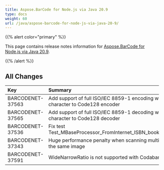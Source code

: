 ```yaml
---
title: Aspose.BarCode for Node.js via Java 20.9
type: docs
weight: 60
url: /java/aspose-barcode-for-node-js-via-java-20-9/
---
```


{{% alert color="primary" %}} 

This page contains release notes information for [Aspose.BarCode for Node.js via Java 20.9](https://downloads.aspose.com/barcode/nodejs/new-releases/aspose.barcode-for-node.js-via-java-20.9/).

{{% /alert %}} 
## **All Changes**

|**Key**|**Summary**|**Category**|
| :- | :- | :- |
|BARCODENET-37563|Add support of full ISO/IEC 8859-1 encoding with FNC4 character to Code128 encoder |Enhancement|
|BARCODENET-37565|Add support of full ISO/IEC 8859-1 decoding with FNC4 character to Code128 decoder|Enhancement|
|BARCODENET-37536|Fix test Test_MBaseProcessor_FromInternet_ISBN_booklnd2_gif_ISBN|Bug|
|BARCODENET-37343|Huge performance penalty when scanning multiple regions of the same image|Bug|
|BARCODENET-37591|WideNarrowRatio is not supported with Codabar encoding|Bug|
